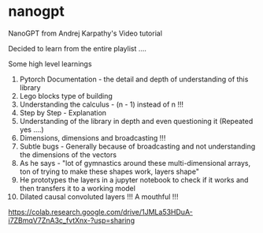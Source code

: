 # nanogpt
NanoGPT from Andrej Karpathy's Video tutorial

Decided to learn from the entire playlist ....

Some high level learnings

1. Pytorch Documentation - the detail and depth of understanding of this library
2. Lego blocks type of building
3. Understanding the calculus - (n - 1) instead of n !!!
4. Step by Step - Explanation
5. Understanding of the library in depth and even questioning it (Repeated yes ....)
6. Dimensions, dimensions and broadcasting !!!
7. Subtle bugs - Generally because of broadcasting and not understanding the dimensions of the vectors
8. As he says - "lot of gymnastics around these multi-dimensional arrays, ton of trying to make these shapes work, layers shape"
9. He prototypes the layers in a jupyter notebook to check if it works and then transfers it to a working model
10. Dilated causal convoluted layers !!! A mouthful !!!

https://colab.research.google.com/drive/1JMLa53HDuA-i7ZBmqV7ZnA3c_fvtXnx-?usp=sharing

